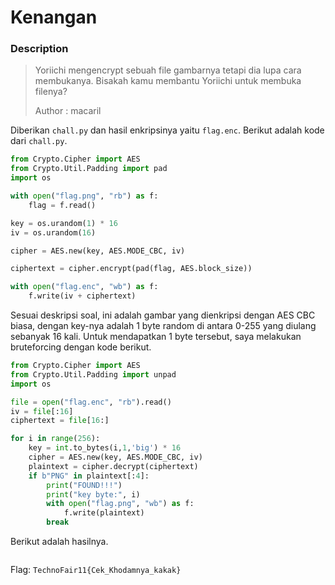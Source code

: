# Kenangan

### Description

> Yoriichi mengencrypt sebuah file gambarnya tetapi dia lupa cara membukanya. Bisakah kamu membantu Yoriichi untuk membuka filenya?
>
> Author : macaril

Diberikan `chall.py` dan hasil enkripsinya yaitu `flag.enc`. Berikut adalah kode dari `chall.py`.

```python
from Crypto.Cipher import AES
from Crypto.Util.Padding import pad
import os

with open("flag.png", "rb") as f:
    flag = f.read()

key = os.urandom(1) * 16 
iv = os.urandom(16)

cipher = AES.new(key, AES.MODE_CBC, iv)

ciphertext = cipher.encrypt(pad(flag, AES.block_size))

with open("flag.enc", "wb") as f:
    f.write(iv + ciphertext)
```

Sesuai deskripsi soal, ini adalah gambar yang dienkripsi dengan AES CBC biasa, dengan key-nya adalah 1 byte random di antara 0-255 yang diulang sebanyak 16 kali. Untuk mendapatkan 1 byte tersebut, saya melakukan bruteforcing dengan kode berikut.

```python
from Crypto.Cipher import AES
from Crypto.Util.Padding import unpad
import os

file = open("flag.enc", "rb").read()
iv = file[:16]
ciphertext = file[16:]

for i in range(256):
	key = int.to_bytes(i,1,'big') * 16
	cipher = AES.new(key, AES.MODE_CBC, iv)
	plaintext = cipher.decrypt(ciphertext)
	if b"PNG" in plaintext[:4]:
		print("FOUND!!!")
		print("key byte:", i)
		with open("flag.png", "wb") as f:
			f.write(plaintext)
		break
```

Berikut adalah hasilnya.

<figure><img src="https://lh7-us.googleusercontent.com/docsz/AD_4nXeyV8aM-2Pm6McO-g4eQZ_kuTBJx_LZKBPM5aUlk_EY-6sLT99iw8fih23MP8C2QY7RcRkgmKyK6EbqtRg19mGd-6SnFgXqCu3BwzxvDOWW6dT8gDPNJE5q-xAEUEaqjrQmARbhVuq0i6lJbiXT9tBDVJE?key=bKZVH89yO64ULuuh4491eA" alt=""><figcaption></figcaption></figure>

Flag: `TechnoFair11{Cek_Khodamnya_kakak}`
